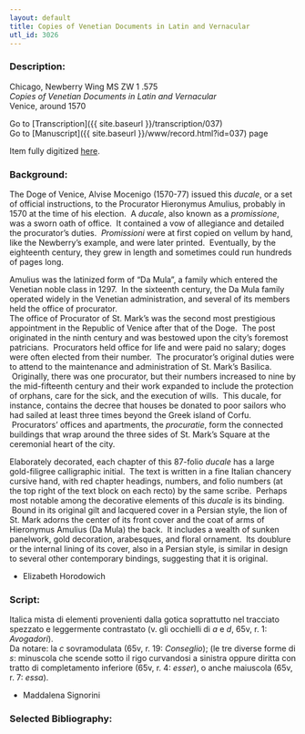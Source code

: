 ```yaml
---
layout: default
title: Copies of Venetian Documents in Latin and Vernacular
utl_id: 3026
---
```


###  Description:

Chicago, Newberry Wing MS ZW 1 .575<br>
_Copies of Venetian Documents in Latin and Vernacular_<br>
Venice, around 1570

Go to [Transcription]({{ site.baseurl }}/transcription/037)<br>
Go to [Manuscript]({{ site.baseurl }}/www/record.html?id=037) page 

Item fully digitized [here](http://collections.carli.illinois.edu/cdm/ref/collection/nby_dig/id/23961).

###  Background:

The Doge of Venice, Alvise Mocenigo (1570-77) issued this _ducale_, or a set of official instructions, to the Procurator Hieronymus Amulius, probably in 1570 at the time of his election.  A _ducale_, also known as a _promissione_, was a sworn oath of office.  It contained a vow of allegiance and detailed the procurator’s duties.  _Promissioni_ were at first copied on vellum by hand, like the Newberry’s example, and were later printed.  Eventually, by the eighteenth century, they grew in length and sometimes could run hundreds of pages long.

Amulius was the latinized form of “Da Mula”, a family which entered the Venetian noble class in 1297.  In the sixteenth century, the Da Mula family operated widely in the Venetian administration, and several of its members held the office of procurator. <br>
The office of Procurator of St. Mark’s was the second most prestigious appointment in the Republic of Venice after that of the Doge.  The post originated in the ninth century and was bestowed upon the city’s foremost patricians.  Procurators held office for life and were paid no salary; doges were often elected from their number.  The procurator’s original duties were to attend to the maintenance and administration of St. Mark’s Basilica.  Originally, there was one procurator, but their numbers increased to nine by the mid-fifteenth century and their work expanded to include the protection of orphans, care for the sick, and the execution of wills.  This ducale, for instance, contains the decree that houses be donated to poor sailors who had sailed at least three times beyond the Greek island of Corfu.  Procurators’ offices and apartments, the _procuratie_, form the connected buildings that wrap around the three sides of St. Mark’s Square at the ceremonial heart of the city.

Elaborately decorated, each chapter of this 87-folio _ducale_ has a large gold-filigree calligraphic initial.  The text is written in a fine Italian chancery cursive hand, with red chapter headings, numbers, and folio numbers (at the top right of the text block on each recto) by the same scribe.  Perhaps most notable among the decorative elements of this _ducale_ is its binding.  Bound in its original gilt and lacquered cover in a Persian style, the lion of St. Mark adorns the center of its front cover and the coat of arms of Hieronymus Amulius (Da Mula) the back.  It includes a wealth of sunken panelwork, gold decoration, arabesques, and floral ornament.  Its doublure or the internal lining of its cover, also in a Persian style, is similar in design to several other contemporary bindings, suggesting that it is original.
- Elizabeth Horodowich

###  Script:

Italica mista di elementi provenienti dalla gotica soprattutto nel tracciato spezzato e leggermente contrastato (v. gli occhielli di _a_ e _d_, 65v, r. 1: _Avogadori_).<br>
Da notare: la _c_ sovramodulata (65v, r. 19: _Conseglio_); (le tre diverse forme di _s_: minuscola che scende sotto il rigo curvandosi a sinistra oppure diritta con tratto di completamento inferiore (65v, r. 4: _esser_), o anche maiuscola (65v, r. 7: _essa_).<br>
- Maddalena Signorini

###  Selected Bibliography:



